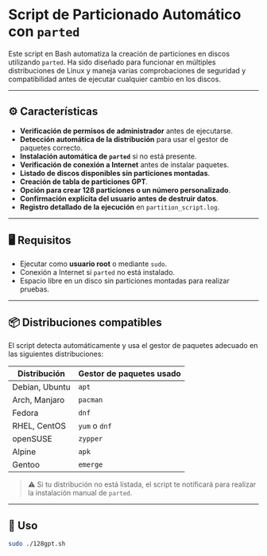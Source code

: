 # Script de Particionado Automático con `parted`

Este script en Bash automatiza la creación de particiones en discos utilizando `parted`. Ha sido diseñado para funcionar en múltiples distribuciones de Linux y maneja varias comprobaciones de seguridad y compatibilidad antes de ejecutar cualquier cambio en los discos.

---

## ⚙️ Características

- **Verificación de permisos de administrador** antes de ejecutarse.
- **Detección automática de la distribución** para usar el gestor de paquetes correcto.
- **Instalación automática de `parted`** si no está presente.
- **Verificación de conexión a Internet** antes de instalar paquetes.
- **Listado de discos disponibles sin particiones montadas**.
- **Creación de tabla de particiones GPT**.
- **Opción para crear 128 particiones o un número personalizado**.
- **Confirmación explícita del usuario antes de destruir datos**.
- **Registro detallado de la ejecución** en `partition_script.log`.

---

## 🖥️ Requisitos

- Ejecutar como **usuario root** o mediante `sudo`.
- Conexión a Internet si `parted` no está instalado.
- Espacio libre en un disco sin particiones montadas para realizar pruebas.

---

## 📦 Distribuciones compatibles

El script detecta automáticamente y usa el gestor de paquetes adecuado en las siguientes distribuciones:

| Distribución       | Gestor de paquetes usado     |
|--------------------|------------------------------|
| Debian, Ubuntu     | `apt`                        |
| Arch, Manjaro      | `pacman`                     |
| Fedora             | `dnf`                        |
| RHEL, CentOS       | `yum` o `dnf`                |
| openSUSE           | `zypper`                     |
| Alpine             | `apk`                        |
| Gentoo             | `emerge`                     |

> ⚠️ Si tu distribución no está listada, el script te notificará para realizar la instalación manual de `parted`.

---

## 🚀 Uso

```bash
sudo ./128gpt.sh
